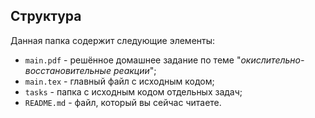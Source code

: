 ## Структура

Данная папка содержит следующие элементы:

* `main.pdf` - решённое домашнее задание по теме "*окислительно-восстановительные реакции*";
* `main.tex` - главный файл с исходным кодом;
* `tasks` - папка с исходным кодом отдельных задач;
* `README.md` - файл, который вы сейчас читаете.